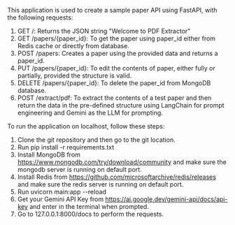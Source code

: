 This application is used to create a sample paper API using FastAPI, with the following requests:

1. GET /: Returns the JSON string "Welcome to PDF Extractor"
2. GET /papers/{paper_id}: To get the paper using paper_id either from Redis cache or directly from database.
3. POST /papers: Creates a paper using the provided data and returns a paper_id.
4. PUT /papers/{paper_id}: To edit the contents of paper, either fully or partially, provided the structure is valid.
5. DELETE /papers/{paper_id}: To delete the paper_id from MongoDB database.
6. POST /extract/pdf: To extract the contents of a test paper and then return the data in the pre-defined structure using LangChain for prompt engineering and Gemini as the LLM for prompting.

To run the application on localhost, follow these steps:
1. Clone the git repository and then go to the git location.
2. Run pip install -r requirements.txt
3. Install MongoDB from https://www.mongodb.com/try/download/community and make sure the mongodb server is running on default port.
4. Install Redis from https://github.com/microsoftarchive/redis/releases and make sure the redis server is running on default port.
5. Run uvicorn main:app --reload
6. Get your Gemini API Key from https://ai.google.dev/gemini-api/docs/api-key and enter in the terminal when prompted.
7. Go to 127.0.0.1:8000/docs to perform the requests.
